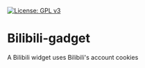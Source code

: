 [![License: GPL v3](https://img.shields.io/badge/License-GPLv3-blue.svg)](https://www.gnu.org/licenses/gpl-3.0)
# Bilibili-gadget
A Bilibili widget uses Bilibili's account cookies
